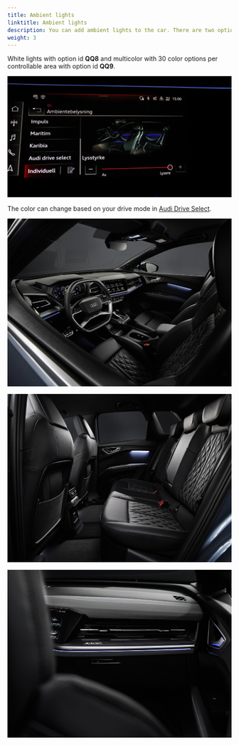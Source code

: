 ```yaml
---
title: Ambient lights
linktitle: Ambient lights
description: You can add ambient lights to the car. There are two options.
weight: 3
---
```


White lights with option id **QQ8** and multicolor with 30 color options per controllable
area with option id **QQ9**.

![Ambient lights](ambientligtscontrol.jpg "The lighs are controlled in MMI")

The color can change based on your drive mode in [Audi Drive Select](/models/q4-e-tron/technology/audidriveselect/).

![Ambient lights](ambientlight.jpg "Multicolor ambient light")

![Ambient lights](ambientlight2.jpg "Multicolor ambient light")

![Ambient lights](ambientlight3.jpg "Multicolor ambient light")